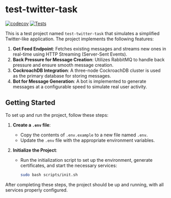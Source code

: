# test-twitter-task

[![codecov](https://codecov.io/github/AndrewSergienko/twitter-test-task/branch/develop/graph/badge.svg?token=EDPw3EC5Mz)](https://codecov.io/github/AndrewSergienko/twitter-test-task)
[![Tests](https://github.com/AndrewSergienko/twitter-test-task/actions/workflows/tests.yml/badge.svg)](https://github.com/AndrewSergienko/twitter-test-task/actions/workflows/tests.yml)

This is a test project named `test-twitter-task` that simulates a simplified Twitter-like application. The project implements the following features:

1. **Get Feed Endpoint**: Fetches existing messages and streams new ones in real-time using HTTP Streaming (Server-Sent Events).
2. **Back Pressure for Message Creation**: Utilizes RabbitMQ to handle back pressure and ensure smooth message creation.
3. **CockroachDB Integration**: A three-node CockroachDB cluster is used as the primary database for storing messages.
4. **Bot for Message Generation**: A bot is implemented to generate messages at a configurable speed to simulate real user activity.

## Getting Started

To set up and run the project, follow these steps:

1. **Create a `.env` file**:
    - Copy the contents of `.env.example` to a new file named `.env`.
    - Update the `.env` file with the appropriate environment variables.

2. **Initialize the Project**:
    - Run the initialization script to set up the environment, generate certificates, and start the necessary services:
      ```bash
      sudo bash scripts/init.sh
      ```

After completing these steps, the project should be up and running, with all services properly configured.
